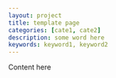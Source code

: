 ```yaml
---
layout: project
title: template page
categories: [cate1, cate2]
description: some word here
keywords: keyword1, keyword2
---
```


Content here
